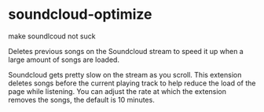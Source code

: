 # soundcloud-optimize
make soundlcoud not suck

Deletes previous songs on the Soundcloud stream to speed it up when a large amount of songs are loaded.

Soundcloud gets pretty slow on the stream as you scroll. This extension deletes songs before the current playing track to 
help reduce the load of the page while listening. You can adjust the rate at which the extension removes the songs, the 
default is 10 minutes.
